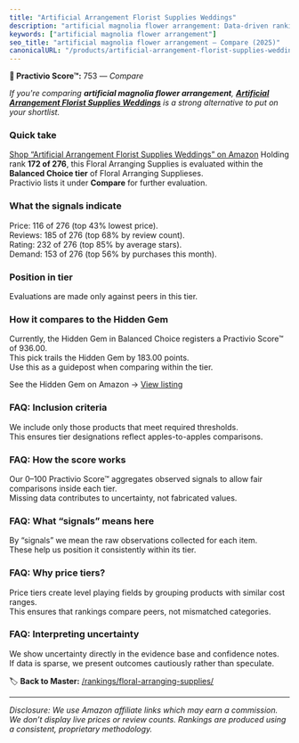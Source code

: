 ```yaml
---
title: "Artificial Arrangement Florist Supplies Weddings"
description: "artificial magnolia flower arrangement: Data-driven ranking using the Practivio Score™. Positioned by quality, value, demand, findability, momentum."
keywords: ["artificial magnolia flower arrangement"]
seo_title: "artificial magnolia flower arrangement — Compare (2025)"
canonicalURL: "/products/artificial-arrangement-florist-supplies-weddings-B0D5CFJ44R/"
---
```


**🛒 Practivio Score™:** 753 — _Compare_


*If you're comparing **artificial magnolia flower arrangement**, **[Artificial Arrangement Florist Supplies Weddings](https://www.amazon.com/dp/B0D5CFJ44R?tag=practivio-20)** is a strong alternative to put on your shortlist.*
### Quick take
[Shop “Artificial Arrangement Florist Supplies Weddings” on Amazon](https://www.amazon.com/dp/B0D5CFJ44R?tag=practivio-20)
Holding rank **172 of 276**, this Floral Arranging Supplies is evaluated within the **Balanced Choice tier** of Floral Arranging Supplieses.  
Practivio lists it under **Compare** for further evaluation.

### What the signals indicate
Price: 116 of 276 (top 43% lowest price).  
Reviews: 185 of 276 (top 68% by review count).  
Rating: 232 of 276 (top 85% by average stars).  
Demand: 153 of 276 (top 56% by purchases this month).

### Position in tier
Evaluations are made only against peers in this tier.

### How it compares to the Hidden Gem
Currently, the Hidden Gem in Balanced Choice registers a Practivio Score™ of 936.00.  
This pick trails the Hidden Gem by 183.00 points.  
Use this as a guidepost when comparing within the tier.  

See the Hidden Gem on Amazon → [View listing](https://www.amazon.com/dp/B094MLKMPD?tag=practivio-20)

### FAQ: Inclusion criteria
We include only those products that meet required thresholds.  
This ensures tier designations reflect apples-to-apples comparisons.

### FAQ: How the score works
Our 0–100 Practivio Score™ aggregates observed signals to allow fair comparisons inside each tier.  
Missing data contributes to uncertainty, not fabricated values.

### FAQ: What “signals” means here
By “signals” we mean the raw observations collected for each item.  
These help us position it consistently within its tier.

### FAQ: Why price tiers?
Price tiers create level playing fields by grouping products with similar cost ranges.  
This ensures that rankings compare peers, not mismatched categories.

### FAQ: Interpreting uncertainty
We show uncertainty directly in the evidence base and confidence notes.  
If data is sparse, we present outcomes cautiously rather than speculate.

<!-- Missing template for Compare/CompareWithinPriceClass -->


🏷️ **Back to Master:** [/rankings/floral-arranging-supplies/](/rankings/floral-arranging-supplies/)

---
_Disclosure: We use Amazon affiliate links which may earn a commission. We don’t display live prices or review counts. Rankings are produced using a consistent, proprietary methodology._
